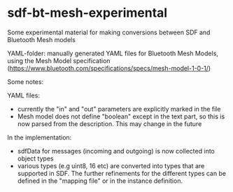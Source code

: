 
# sdf-bt-mesh-experimental
Some experimental material for making conversions between SDF and Bluetooth Mesh models

YAML-folder: manually generated YAML files for Bluetooth Mesh Models, using the Mesh Model specification (https://www.bluetooth.com/specifications/specs/mesh-model-1-0-1/)

Some notes:

YAML files:

* currently the "in" and "out" parameters are explicitly marked in the file
* Mesh model does not define "boolean" except in the text part, so this is now parsed from the description. This may change in the future


In the implementation:

* sdfData for messages (incoming and outgoing) is now collected into object types
* various types (e.g uint8, 16 etc) are converted into types that are supported in SDF. The further refinements for the different types can be defined in the "mapping file" or in the instance definition.

